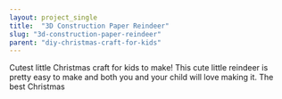 ```yaml
---
layout: project_single
title:  "3D Construction Paper Reindeer"
slug: "3d-construction-paper-reindeer"
parent: "diy-christmas-craft-for-kids"
---
```

Cutest little Christmas craft for kids to make! This cute little reindeer is pretty easy to make and both you and your child will love making it. The best Christmas